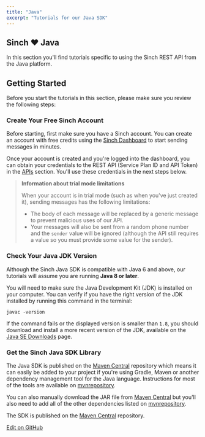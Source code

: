 ```yaml
---
title: "Java"
excerpt: "Tutorials for our Java SDK"
---
```

## Sinch ❤ Java

In this section you'll find tutorials specific to using the Sinch REST API from the Java platform.

## Getting Started

Before you start the tutorials in this section, please make sure you review the following steps:

### Create Your Free Sinch Account

Before starting, first make sure you have a Sinch account. You can create an account with free credits using the [Sinch Dashboard](https://dashboard.sinch.com/signup) to start sending messages in minutes.

Once your account is created and you're logged into the dashboard, you can obtain your credentials to the REST API (Service Plan ID and API Token) in the [APIs](https://dashboard.sinch.com/sms/api/rest) section. You'll use these credentials in the next steps below.

> **Information about trial mode limitations**
>
> When your account is in trial mode (such as when you've just created it), sending messages has the following limitations:
>
>  - The body of each message will be replaced by a generic message to prevent malicious uses of our API.
>  - Your messages will also be sent from a random phone number and the `sender` value will be ignored (although the API still requires a value so you must provide some value for the sender).

### Check Your Java JDK Version

Although the Sinch Java SDK is compatible with Java 6 and above, our tutorials will assume you are running **Java 8 or later**.

You will need to make sure the Java Development Kit (JDK) is installed on your computer. You can verify if you have the right version of the JDK installed by running this command in the terminal:

```shell
javac -version
```

If the command fails or the displayed version is smaller than `1.8`, you should download and install a more recent version of the JDK, available on the [Java SE Downloads](https://www.oracle.com/technetwork/java/javase/downloads/index.html) page.

### Get the Sinch Java SDK Library

The Java SDK is published on the [Maven Central](https://repo1.maven.org/maven2/com/clxcommunications/sdk-xms) repository which means it can easily be added to your project if you're using Gradle, Maven or another dependency management tool for the Java language. Instructions for most of the tools are
available on [mvnrepository](https://mvnrepository.com/artifact/com.clxcommunications/sdk-xms).

You can also manually download the JAR file from [Maven Central](https://repo1.maven.org/maven2/com/clxcommunications/sdk-xms) but you'll also need to add all of the other dependencies listed on [mvnrepository](https://mvnrepository.com/artifact/com.clxcommunications/sdk-xms).


The SDK is published on the [Maven Central](https://mvnrepository.com/artifact/com.clxcommunications/sdk-xms/1.0.2) repository.

<a class="gitbutton pill" target="_blank" href="https://github.com/sinch/docs/blob/master/docs/tutorials/java.md"><span class="fab fa-github"></span>Edit on GitHub</a>